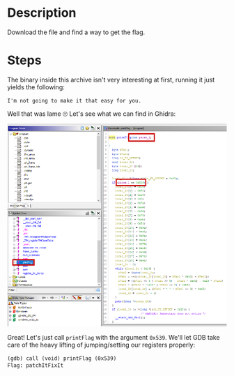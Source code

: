 # Description

Download the file and find a way to get the flag.

# Steps

The binary inside this archive isn't very interesting at first, running it just yields the following:

```
I'm not going to make it that easy for you.
```

Well that was lame 🙄 Let's see what we can find in Ghidra:

![printFlag](./printFlag.png)

Great! Let's just call `printFlag` with the argument `0x539`. We'll let GDB take care of the heavy lifting of jumping/setting our registers properly:

```
(gdb) call (void) printFlag (0x539)
Flag: patchItFixIt
```
